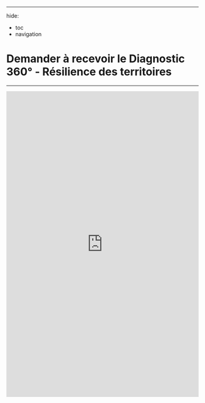 ---
hide:
  - toc
  - navigation

# Demander à recevoir le Diagnostic 360° - Résilience des territoires

<hr>

<iframe style="width: 100%;height: 800px; border:0px;" src="https://phoenix-conseil.org/index.php/telechargements/diag360-formulaire-telechargement/" id="Iframe"></iframe>

